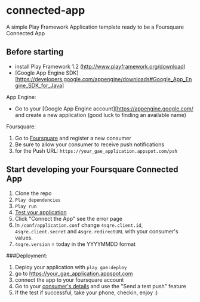 connected-app
=============

A simple Play Framework Application template ready to be a Foursquare Connected App


Before starting
---------------------

   * install Play Framework 1.2 (http://www.playframework.org/download) 
   * [Google App Engine SDK][https://developers.google.com/appengine/downloads#Google_App_Engine_SDK_for_Java]

App Engine: 

   * Go to your [Google App Engine account][https://appengine.google.com/ and create a new application (good luck to finding an available name)

Foursquare: 

  1. Go to [Foursquare](https://foursquare.com/oauth) and register a new consumer
  2. Be sure to allow your consumer to receive push notifications
  3. for the Push URL: `https://your_gae_application.appspot.com/psh`
    

Start developing your Foursquare Connected App
----------------------------------------------

  1. Clone the repo
  2. `Play dependencies`
  3. `Play run`
  4. [Test your application](http://localhost:9000/)
  5. Click "Connect the App" see the error page
  6. In `/conf/application.conf` change `4sqre.client.id`, `4sqre.client.secret` and `4sqre.redirectURL` with your consumer's values.
  7. `4sqre.version` = today in the YYYYMMDD format

###Deployment: 

  1. Deploy your application with `play gae:deploy`
  2. go to https://your_gae_application.appspot.com
  3. connect the app to your foursquare account
  4. Go to your [consumer's details](https://foursquare.com/oauth) and use the "Send a test push" feature 
  5. If the test if successful, take your phone, checkin, enjoy :)

